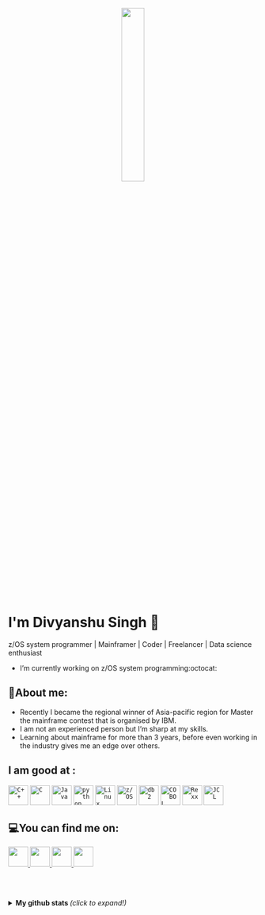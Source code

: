 <p align="center">
  <img src="https://media.giphy.com/media/MeJgB3yMMwIaHmKD4z/giphy.gif" width="30%">
  <br><br>
  </p>

<!--
**Div25singh/Div25singh** is a ✨ _special_ ✨ repository because its `README.md` (this file) appears on your GitHub profile.

-->

# I'm Divyanshu Singh 🙂

z/OS system programmer | Mainframer | Coder | Freelancer | Data science enthusiast 
* I’m currently working on z/OS system programming:octocat:

<!--![](https://github-readme-stats.vercel.app/api?username=Div25singh&show_icons=true&line_height=30)-->

## 🧐About me: 

* Recently I became the regional winner of Asia-pacific region for Master the mainframe contest that is organised by IBM.
* I am not an experienced person but I’m sharp at my skills.
* Learning about mainframe for more than 3 years, before even working in the industry gives me an edge over others.


## I am good at :

<code><img width="40px" src="https://img.icons8.com/color/2x/c-plus-plus-logo.png" title="C++"/></code>
<code><img width="40px" src="https://img.icons8.com/color/2x/c-programming.png" title="C"/></code>
<code><img width="40px" src="https://img.icons8.com/color/2x/java-coffee-cup-logo.png" title="Java"/></code>
<code><img width="40px" src="https://img.icons8.com/color/48/000000/python.png" title="python"/></code>
<code><img width="40px" src="https://img.icons8.com/color/2x/linux.png" title="Linux"/></code>
<code><img width="40px" src="https://sectona.com/wp-content/uploads/2017/10/zos.svg" title="z/OS"/></code>
<code><img width="40px" src="https://img.icons8.com/nolan/64/db-2.png" title="db2"/></code>
<code><img width="40px" src="https://encrypted-tbn0.gstatic.com/images?q=tbn%3AANd9GcT8O6eJ2xEX_epdTTOZcqLqIOATgBRp45wq9A&usqp=CAU" title="COBOL"/></code>
<code><img width="40px" src="https://upload.wikimedia.org/wikipedia/en/f/f7/Rexx-img-lg.png" title="Rexx"/></code>
<code><img width="40px" src="https://www.clipartmax.com/png/middle/45-455233_jcl-services-logo-jcl-logo.png" title="JCL"/></code>



## 💻You can find me on:

<a href="https://www.linkedin.com/in/divyanshu-singh-b49b46143/">
  <code><img width="40px" src="https://img.icons8.com/color/48/000000/linkedin.png" /></code>
</a>
<a href = "mailto: div25singh@gmail.com">
  <code><img width="40px" src="https://img.icons8.com/plasticine/2x/gmail.png" /></code>
</a>
<a href="https://www.youracclaim.com/users/divyanshu-singh.6316d57b">
  <code><img width="40px" src="https://pbs.twimg.com/profile_images/1257730965650227206/rHz9PJnO_400x400.png" /></code>
</a>
<a href="https://developer.ibm.com/technologies/systems/blogs/master-the-mainframe-announcing-our-2019-winners/">
  <code><img width="40px" src="https://pbs.twimg.com/profile_images/1171103538535161858/8_IdeqWJ.png" /></code>
</a>

<br><br>

<details>
  <summary> <b> My github stats </b> <i>(click to expand!)</i> </summary>
  
  <br>
  
  [![Github Stats By Anurag](https://github-readme-stats.vercel.app/api?username=Div25singh&hide=["issues","stars"]&show_icons=true&title_color=fff&icon_color=2196F3&text_color=2196F3&bg_color=151515)](https://github.com/anuraghazra/github-readme-stats)

---

